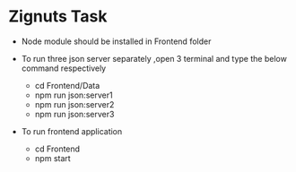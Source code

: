 # Zignuts Task
- Node module should be installed in Frontend folder 
- To run three json server separately ,open 3 terminal and type the below command respectively
  - cd Frontend/Data 
  - npm run json:server1
  - npm run json:server2
  - npm run json:server3
  
- To run frontend application
  - cd Frontend
  - npm start
  
